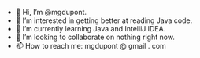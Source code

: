 - 👋 Hi, I’m @mgdupont.
- 👀 I’m interested in getting better at reading Java code.
- 🌱 I’m currently learning Java and IntelliJ IDEA.
- 💞️ I’m looking to collaborate on nothing right now.
- 📫 How to reach me: mgdupont @ gmail . com

<!---
mgdupont/mgdupont is a ✨ special ✨ repository because its `README.md` (this file) appears on your GitHub profile.
You can click the Preview link to take a look at your changes.
--->
